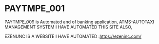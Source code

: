 # PAYTMPE_001
PAYTMPE_009 is  Automated and of banking application, 
ATMS-AUTOTAXI MANAGEMENT SYSTEM  I HAVE AUTOMATED THIS SITE ALSO,

EZENUNC IS A WEBSITE I HAVE AUTOMATED :https://ezeninc.com/


